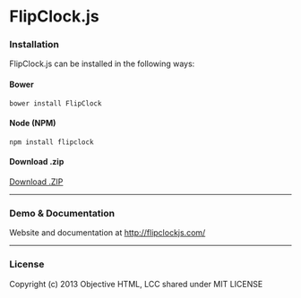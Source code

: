 # FlipClock.js

### Installation

FlipClock.js can be installed in the following ways:

#### Bower

	bower install FlipClock

#### Node (NPM)

	npm install flipclock

#### Download .zip

[Download .ZIP](https://github.com/objectivehtml/FlipClock/releases)

---

### Demo & Documentation

Website and documentation at http://flipclockjs.com/

---

### License

Copyright (c) 2013 Objective HTML, LCC shared under MIT LICENSE
